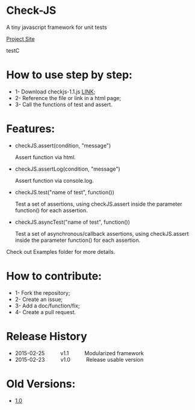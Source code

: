 # Check-JS
A tiny javascript framework for unit tests

[Project Site](http://feliperochadev.github.io/check-js/)

testC

# How to use step by step:

- 1- Download checkjs-1.1.js [LINK](https://cdn.rawgit.com/feliperochadev/check-js/master/src/checkjs-1.1.js);
- 2- Reference the file or link in a html page;
- 3- Call the functions of test and assert.

# Features:

- checkJS.assert(condition, "message")

  Assert function via html.

- checkJS.assertLog(condition, "message")

  Assert function via console.log.

- checkJS.test("name of test", function())

  Test a set of assertions, using checkJS.assert inside the parameter function() for each assertion.

- checkJS.asyncTest("name of test", function())

  Test a set of asynchronous/callback assertions, using checkJS.assert inside the parameter function() for each assertion.
  
  
Check out Examples folder for more details.

# How to contribute:

- 1- Fork the repository;
- 2- Create an issue;
- 3- Add a doc/function/fix;
- 4- Create a pull request.

# Release History

- 2015-02-25   v1.1   Modularized framework
- 2015-02-23   v1.0   Release usable version

# Old Versions:

- [1.0](https://rawgit.com/feliperochadev/check-js/master/src/old-versions/checkjs-1.0.js)
